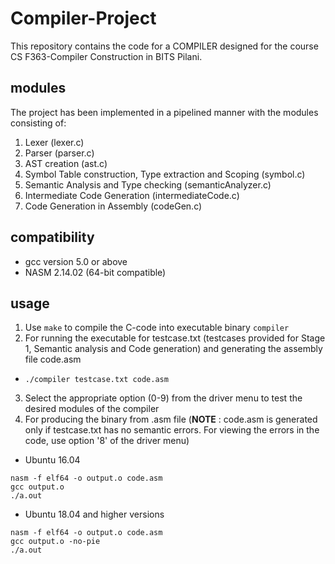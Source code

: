 # Compiler-Project
This repository contains the code for a COMPILER designed for the course CS F363-Compiler Construction in BITS Pilani.

## modules
The project has been implemented in a pipelined manner with the modules consisting of:
1. Lexer (lexer.c)
2. Parser (parser.c)
3. AST creation (ast.c)
4. Symbol Table construction, Type extraction and Scoping (symbol.c)
5. Semantic Analysis and Type checking (semanticAnalyzer.c)
6. Intermediate Code Generation (intermediateCode.c)
7. Code Generation in Assembly (codeGen.c)

## compatibility
- gcc version 5.0 or above
- NASM 2.14.02 (64-bit compatible)

## usage
1. Use `make` to compile the C-code into executable binary `compiler`
2. For running the executable for testcase.txt (testcases provided for Stage 1, Semantic analysis and Code generation) and     generating the assembly file code.asm
  - `./compiler testcase.txt code.asm`
3. Select the appropriate option (0-9) from the driver menu to test the desired modules of the compiler
4. For producing the binary from .asm file
(**NOTE** : code.asm is generated only if testcase.txt has no semantic errors. For viewing the errors in the code, use option '8' of the driver menu)

  - Ubuntu 16.04
  ```
  nasm -f elf64 -o output.o code.asm
  gcc output.o
  ./a.out
  ```
  
  - Ubuntu 18.04 and higher versions
  ```
  nasm -f elf64 -o output.o code.asm
  gcc output.o -no-pie
  ./a.out
  ```

